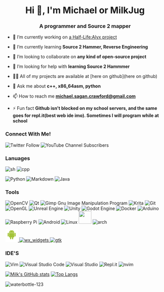 <h1 align="center">Hi 👋, I'm Michael or MilkJug</h1>
<h3 align="center">A programmer and Source 2 mapper</h3>


- 🔭 I’m currently working on [a Half-Life:Alyx project](https://www.youtube.com/watch?v=pduHWVVlJO0)

- 🌱 I’m currently learning **Source 2 Hammer, Reverse Engineering**

- 👯 I’m looking to collaborate on **any kind of open-source project**

- 🤝 I’m looking for help with **learning Source 2 Hammmer**

- 👨‍💻 All of my projects are available at [here on github](here on github)

- 💬 Ask me about **c++, x86_64asm, python**

- 📫 How to reach me **michael.sagan.crawford@gmail.com**

- ⚡ Fun fact **Github isn't blocked on my school servers, and the same goes for repl.it(best web ide imo). Sometimes I will program while at school**

### Connect With Me!
![Twitter Follow](https://img.shields.io/twitter/follow/sagan_crawford?color=%231DA1F2&logo=Twitter&style=for-the-badge)
![YouTube Channel Subscribers](https://img.shields.io/youtube/channel/subscribers/UCQddmybOTQu_xz0Pl1sgwGQ?color=%23FF0000&label=Water&logo=Youtube&logoColor=%23FF0000&style=for-the-badge)
### Lanuages
<img alt="sh" src="https://img.shields.io/badge/shell_script-%23121011.svg?style=for-the-badge&logo=gnu-bash&logoColor=white">
<img alt="cpp" src="https://img.shields.io/badge/c++-%2300599C.svg?style=for-the-badge&logo=c%2B%2B&logoColor=white"> 

![Python](https://img.shields.io/badge/python-%2314354C.svg?style=for-the-badge&logo=python&logoColor=white)
![Markdown](https://img.shields.io/badge/markdown-%23000000.svg?style=for-the-badge&logo=markdown&logoColor=white)
![Java](https://img.shields.io/badge/java-%23ED8B00.svg?style=for-the-badge&logo=java&logoColor=white)

### Tools
![OpenCV](https://img.shields.io/badge/opencv-%23white.svg?style=for-the-badge&logo=opencv&logoColor=white)
![Qt](https://img.shields.io/badge/Qt-%23217346.svg?style=for-the-badge&logo=Qt&logoColor=white)
![Gimp Gnu Image Manipulation Program](https://img.shields.io/badge/Gimp-657D8B?style=for-the-badge&logo=gimp&logoColor=FFFFFF)
![Krita](https://img.shields.io/badge/Krita-203759?style=for-the-badge&logo=krita&logoColor=EEF37B)
![Git](https://img.shields.io/badge/git-%23F05033.svg?style=for-the-badge&logo=git&logoColor=white)
![OpenGL](https://img.shields.io/badge/OpenGL-%23FFFFFF.svg?style=for-the-badge&logo=opengl)
![Unreal Engine](https://img.shields.io/badge/unrealengine-%23313131.svg?style=for-the-badge&logo=unrealengine&logoColor=white)
![Unity](https://img.shields.io/badge/unity-%23000000.svg?style=for-the-badge&logo=unity&logoColor=white)
![Godot Engine](https://img.shields.io/badge/GODOT-%23FFFFFF.svg?style=for-the-badge&logo=godot-engine)
![Docker](https://img.shields.io/badge/docker-%230db7ed.svg?style=for-the-badge&logo=docker&logoColor=white)
![Arduino](https://img.shields.io/badge/-Arduino-00979D?style=for-the-badge&logo=Arduino&logoColor=white)
![Raspberry Pi](https://img.shields.io/badge/-RaspberryPi-C51A4A?style=for-the-badge&logo=Raspberry-Pi)
![Android](https://img.shields.io/badge/Android-3DDC84?style=for-the-badge&logo=android&logoColor=white)
![Linux](https://img.shields.io/badge/Linux-FCC624?style=for-the-badge&logo=linux&logoColor=black)
<img src="https://simpleicons.org/icons/blender.svg" height="40" width="40">
<img alt="arch" width="40" height="40" src="https://simpleicons.org/icons/archlinux.svg"/> </p> 
<p align="left"> <a href="https://developer.android.com" target="_blank"> <img src="https://raw.githubusercontent.com/devicons/devicon/master/icons/android/android-original-wordmark.svg" alt="android" width="40" height="40"/> </a> 
<a href="https://www.wxwidgets.org/" target="_blank"> <img src="https://upload.wikimedia.org/wikipedia/commons/b/bb/WxWidgets.svg" alt="wx_widgets" width="40" height="40"/> </a>
<a href="https://www.gtk.org/" target="_blank"> 
<img src="https://upload.wikimedia.org/wikipedia/commons/7/71/GTK_logo.svg" alt="gtk" width="40" height="39"/> </a> 

### IDE'S
![Vim](https://img.shields.io/badge/VIM-%2311AB00.svg?style=for-the-badge&logo=vim&logoColor=white)
![Visual Studio Code](https://img.shields.io/badge/VisualStudioCode-0078d7.svg?style=for-the-badge&logo=visual-studio-code&logoColor=white)
![Visual Studio](https://img.shields.io/badge/VisualStudio-5C2D91.svg?style=for-the-badge&logo=visual-studio&logoColor=white)
![Repl.it](https://img.shields.io/badge/Repl.it-%230D101E.svg?style=for-the-badge&logo=replit&logoColor=white)
<img src="https://simpleicons.org/icons/neovim.svg" alt="nvim" width="40" height="40"/> </a> 


<!--START_SECTION:activity-->


[![Milk's GitHub stats](https://github-readme-stats.vercel.app/api?username=waterbottle-123&theme=radical)](https://github.com/anuraghazra/github-readme-stats)
[![Top Langs](https://github-readme-stats.vercel.app/api/top-langs/?username=waterbottle-123&theme=radical)](https://github.com/anuraghazra/github-readme-stats)
<p><img align="center" src="https://github-readme-streak-stats.herokuapp.com/?user=waterbottle-123&theme=radical" alt="waterbottle-123" /></p>


